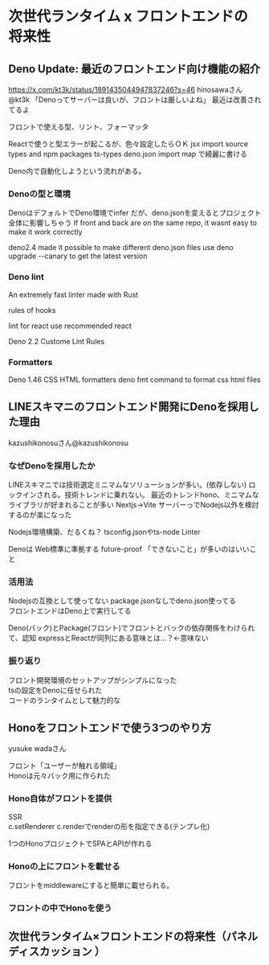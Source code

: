 # 次世代ランタイム x フロントエンドの将来性
## Deno Update: 最近のフロントエンド向け機能の紹介
https://x.com/kt3k/status/1891435044947837246?s=46
hinosawaさん @kt3k
「Denoってサーバーは良いが、フロントは厳しいよね」
最近は改善されてるよ

フロントで使える型、リント、フォーマッタ

Reactで使うと型エラーが起こるが、色々設定したらＯＫ
jsx import source types and npm packages
ts-types
deno.json
import map
で綺麗に書ける

Deno内で自動化しようという流れがある。

### Denoの型と環境
DenoはデフォルトでDeno環境でinfer
だが、deno.jsonを変えるとプロジェクト全体に影響しちゃう
If front and back are on the same repo, it wasnt easy to make it work correctly

deno2.4 made it possible to make different deno.json files
use
deno upgrade --canary
to get the latest version

### Deno lint
An extremely fast linter made with Rust

rules of hooks

lint for react
use recommended react

Deno 2.2 Custome Lint Rules

### Formatters
Deno 1.46 CSS HTML formatters
deno fmt
command to format css html files


## LINEスキマニのフロントエンド開発にDenoを採用した理由
kazushikonosuさん@kazushikonosu
### なぜDenoを採用したか
LINEスキマニでは技術選定ミニマムなソリューションが多い。(依存しない)
ロックインされる。技術トレンドに乗れない。
最近のトレンドhono、ミニマムなライブラリが好まれることが多い
Nextjs→Vite
サーバーっでNodejs以外を検討するのが楽になった

Nodejs環境構築、だるくね？
tsconfig.jsonやts-node
Linter

Denoは
Web標準に準拠する
future-proof
「できないこと」が多いのはいいこと

### 活用法
Nodejsの互換として使ってない
package.jsonなしでdeno.json使ってる  
フロントエンドはDeno上で実行してる  

Deno(バック)とPackage(フロント)でフロントとバックの依存関係をわけられて、認知
expressとReactが同列にある意味とは…？←意味ない
### 振り返り
フロント開発環境のセットアップがシンプルになった  
tsの設定をDenoに任せられた  
コードのランタイムとして魅力的な
## Honoをフロントエンドで使う3つのやり方
yusuke wadaさん

フロント「ユーザーが触れる領域」  
Honoは元々バック用に作られた  

### Hono自体がフロントを提供
SSR  
c.setRenderer c.renderでrenderの形を指定できる(テンプレ化)

1つのHonoプロジェクトでSPAとAPIが作れる

### Honoの上にフロントを載せる
フロントをmiddlewareにすると簡単に載せられる。
### フロントの中でHonoを使う
## 次世代ランタイム×フロントエンドの将来性（パネルディスカッション ）
